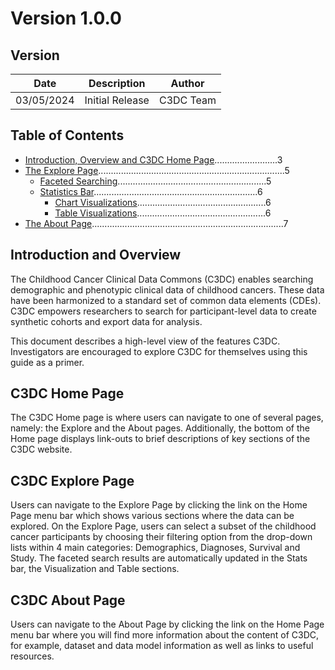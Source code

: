 # Version 1.0.0

## Version

| Date       | Description       | Author    |
|------------|-------------------|-----------|
| 03/05/2024 | Initial Release   | C3DC Team |

## Table of Contents

- [Introduction, Overview and C3DC Home Page](#introduction-overview-and-c3dc-home-page).........................3
- [The Explore Page](#the-explore-page)..........................................................................5
  - [Faceted Searching](#faceted-searching)...........................................................5
  - [Statistics Bar](#statistics-bar).................................................................6
    - [Chart Visualizations](#chart-visualizations)...................................................6
    - [Table Visualizations](#table-visualizations)...................................................6
- [The About Page](#the-about-page)............................................................................7

## Introduction and Overview

The Childhood Cancer Clinical Data Commons (C3DC) enables searching demographic and phenotypic clinical data of childhood cancers. These data have been harmonized to a standard set of common data elements (CDEs). C3DC empowers researchers to search for participant-level data to create synthetic cohorts and export data for analysis.

This document describes a high-level view of the features C3DC. Investigators are encouraged to explore C3DC for themselves using this guide as a primer.

## C3DC Home Page

The C3DC Home page is where users can navigate to one of several pages, namely: the Explore and the About pages.
Additionally, the bottom of the Home page displays link-outs to brief descriptions of key sections of the C3DC website. 

## C3DC Explore Page 

Users can navigate to the Explore Page by clicking the link on the Home Page menu bar which shows various sections where the data can be explored. 
On the Explore Page, users can select a subset of the childhood cancer participants by choosing their filtering option from the drop-down lists within 4 main categories: Demographics, Diagnoses, Survival and Study. 
The faceted search results are automatically updated in the Stats bar, the Visualization and Table sections.  

## C3DC About Page 

Users can navigate to the About Page by clicking the link on the Home Page menu bar where you will find more information about the content of C3DC, for example, dataset and data model information as well as links to useful resources. 
